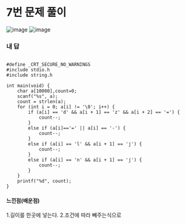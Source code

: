 # 7번 문제 풀이
![image](https://user-images.githubusercontent.com/81015704/119249003-3c0cde00-bbd0-11eb-8009-5af97a3d9fee.png)
![image](https://user-images.githubusercontent.com/81015704/119249014-61015100-bbd0-11eb-9984-2be9b1fdb54f.png)

### 내 답
<pre><code>
#define _CRT_SECURE_NO_WARNINGS
#include stdio.h
#include string.h

int main(void) {
	char a[10000],count=0;
	scanf("%s", a);
	count = strlen(a);
	for (int i = 0; a[i] != '\0'; i++) {
		if (a[i] == 'd' && a[i + 1] == 'z' && a[i + 2] == '=') {
			count--;
		}
		else if (a[i]=='=' || a[i] == '-') {
			count--;
		}
		else if (a[i] == 'l' && a[i + 1] == 'j') {
			count--;
		}
		else if (a[i] == 'n' && a[i + 1] == 'j') {
			count--;
		}
	}
	printf("%d", count);
}
</code></pre>


#### 느낀점(배운점)
1.길이를 한곳에 넣는다.
2.조건에 따라 빼주는식으로 

